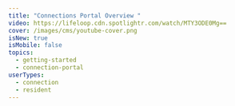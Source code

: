 ```yaml
---
title: "Connections Portal Overview "
video: https://lifeloop.cdn.spotlightr.com/watch/MTY3ODE0Mg==
cover: /images/cms/youtube-cover.png
isNew: true
isMobile: false
topics:
  - getting-started
  - connection-portal
userTypes:
  - connection
  - resident
---
```

